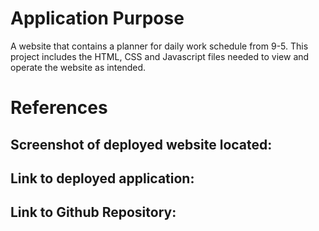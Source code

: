 # Application Purpose

A website that contains a planner for daily work schedule from 9-5. This project includes the HTML, CSS and Javascript files needed to view and operate the website as intended.

# References

## Screenshot of deployed website located:


## Link to deployed application:


## Link to Github Repository: